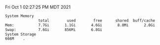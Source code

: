 Fri Oct  1 02:27:25 PM MDT 2021
```bash
System Memory
               total        used        free      shared  buff/cache   available
Mem:           7.7Gi       1.1Gi       4.6Gi       8.0Mi       2.0Gi       6.2Gi
Swap:          7.6Gi       856Mi       6.8Gi
System Storage
666M	.
```
```bash
